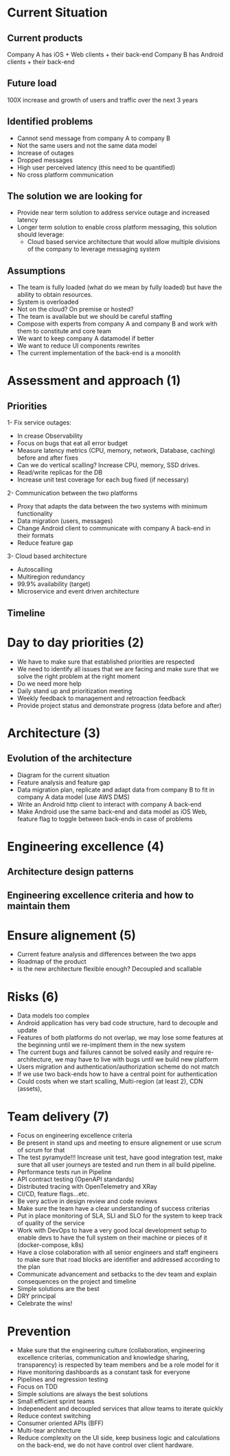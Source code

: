 # Current Situation

## Current products

Company A has iOS + Web clients + their back-end
Company B has Android clients + their back-end

## Future load

100X increase and growth of users and traffic over the next 3 years

## Identified problems

- Cannot send message from company A to company B
- Not the same users and not the same data model
- Increase of outages
- Dropped messages
- High user perceived latency (this need to be quantified)
- No cross platform communication

## The solution we are looking for

- Provide near term solution to address service outage and increased latency
- Longer term solution to enable cross platform messaging, this solution should leverage:
  - Cloud based service architecture that would allow multiple divisions of the company to leverage messaging system


## Assumptions

- The team is fully loaded (what do we mean by fully loaded) but have the ability to obtain resources.
- System is overloaded
- Not on the cloud? On premise or hosted?
- The team is available but we should be careful staffing
- Compose with experts from company A and company B and work with them to constitute and core team
- We want to keep company A datamodel if better
- We want to reduce UI components rewrites
- The current implementation of the back-end is a monolith


# Assessment and approach (1)

## Priorities

1- Fix service outages: 
 - In crease Observability
 - Focus on bugs that eat all error budget
 - Measure latency metrics (CPU, memory, network, Database, caching) before and after fixes
 - Can we do vertical scalling? Increase CPU, memory, SSD drives.
 - Read/write replicas for the DB
 - Increase unit test coverage for each bug fixed (if necessary)

2- Communication between the two platforms
 - Proxy that adapts the data between the two systems with minimum functionality
 - Data migration (users, messages)
 - Change Android client to communicate with company A back-end in their formats
 - Reduce feature gap

3- Cloud based architecture
 - Autoscalling
 - Multiregion redundancy
 - 99.9% availability (target)
 - Microservice and event driven architecture


## Timeline

# Day to day priorities (2)

- We have to make sure that established priorities are respected
- We need to identify all issues that we are facing and make sure that we solve the right problem at the right moment
- Do we need more help
- Daily stand up and prioritization meeting
- Weekly feedback to management and retroaction feedback
- Provide project status and demonstrate progress (data before and after)

# Architecture (3)

## Evolution of the architecture

- Diagram for the current situation
- Feature analysis and feature gap
- Data migration plan, replicate and adapt data from company B to fit in company A data model (use AWS DMS)
- Write an Android http client to interact with company A back-end
- Make Android use the same back-end and data model as iOS Web, feature flag to toggle between back-ends in case of problems

# Engineering excellence (4)

## Architecture design patterns

## Engineering excellence criteria and how to maintain them

# Ensure alignement (5)

- Current feature analysis and differences between the two apps
- Roadmap of the product
- is the new architecture flexible enough? Decoupled and scallable

# Risks (6)

- Data models too complex
- Android application has very bad code structure, hard to decouple and update
- Features of both platforms do not overlap, we may lose some features at the beginning until we re-implment them in the new system
- The current bugs and failures cannot be solved easily and require re-architecture, we may have to live with bugs until we build new platform
- Users migration and authentication/authorization scheme do not match
- If we use two back-ends how to have a central point for authentication
- Could costs when we start scalling, Multi-region (at least 2), CDN (assets),  

# Team delivery (7)

- Focus on engineering excellence criteria
- Be present in stand ups and meeting to ensure alignement or use scrum of scrum for that
- The test pyramyde!!! Increase unit test, have good integration test, make sure that all user journeys are tested and run them in all build pipeline.
- Performance tests run in Pipeline
- API contract testing (OpenAPI standards)
- Distributed tracing with OpenTelemetry and XRay
- CI/CD, feature flags...etc.
- Be very active in design review and code reviews
- Make sure the team have a clear understanding of success criterias
- Put in place monitoring of SLA, SLI and SLO for the system to keep track of quality of the service
- Work with DevOps to have a very good local development setup to enable devs to have the full system on their machine or pieces of it (docker-compose, k8s)
- Have a close colaboration with all senior engineers and staff engineers to make sure that road blocks are identifier and addressed according to the plan
- Communicate advancement and setbacks to the dev team and explain consequences on the project and timeline
- Simple solutions are the best
- DRY principal
- Celebrate the wins!

# Prevention

- Make sure that the engineering culture (collaboration, engineering excellence criterias, communication and knowledge sharing, transparency) is respected by team members and be a role model for it
- Have monitoring dashboards as a constant task for everyone
- Pipelines and regression testing
- Focus on TDD
- Simple solutions are always the best solutions
- Small efficient sprint teams
- Indepenedent and decoupled services that allow teams to iterate quickly
- Reduce context switching
- Consumer oriented APIs (BFF)
- Multi-tear architecture
- Reduce complexity on the UI side, keep business logic and calculations on the back-end, we do not have control over client hardware.